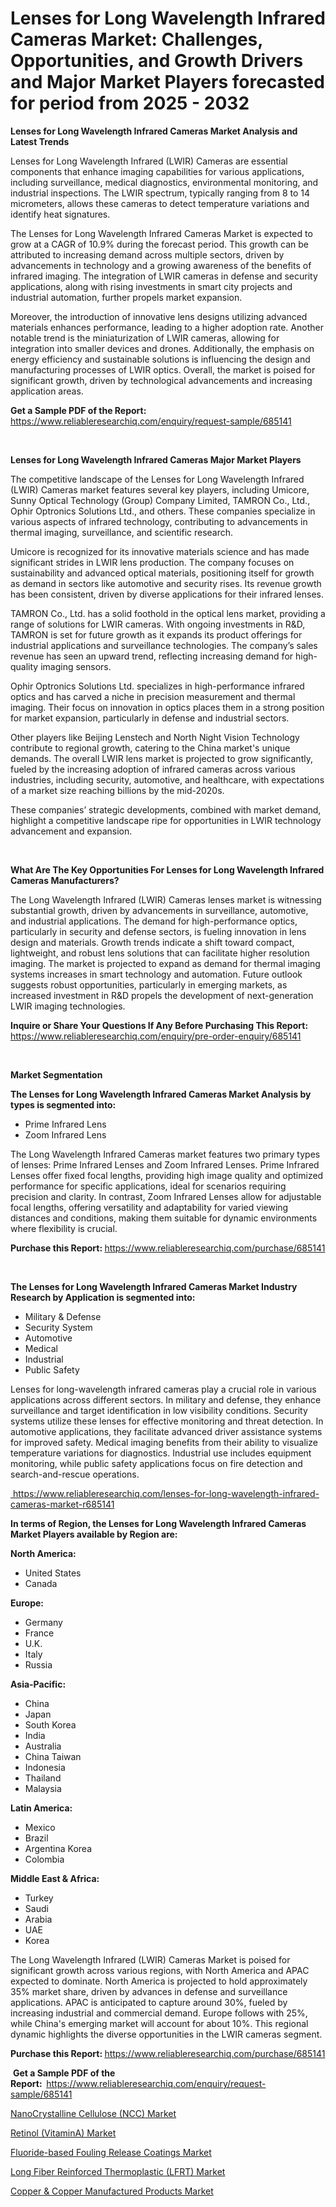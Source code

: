 <p><h1>Lenses for Long Wavelength Infrared Cameras Market: Challenges, Opportunities, and Growth Drivers and Major Market Players forecasted for period from 2025 - 2032</h1></p><p><strong>Lenses for Long Wavelength Infrared Cameras Market Analysis and Latest Trends</strong></p>
<p><p>Lenses for Long Wavelength Infrared (LWIR) Cameras are essential components that enhance imaging capabilities for various applications, including surveillance, medical diagnostics, environmental monitoring, and industrial inspections. The LWIR spectrum, typically ranging from 8 to 14 micrometers, allows these cameras to detect temperature variations and identify heat signatures.</p><p>The Lenses for Long Wavelength Infrared Cameras Market is expected to grow at a CAGR of 10.9% during the forecast period. This growth can be attributed to increasing demand across multiple sectors, driven by advancements in technology and a growing awareness of the benefits of infrared imaging. The integration of LWIR cameras in defense and security applications, along with rising investments in smart city projects and industrial automation, further propels market expansion.</p><p>Moreover, the introduction of innovative lens designs utilizing advanced materials enhances performance, leading to a higher adoption rate. Another notable trend is the miniaturization of LWIR cameras, allowing for integration into smaller devices and drones. Additionally, the emphasis on energy efficiency and sustainable solutions is influencing the design and manufacturing processes of LWIR optics. Overall, the market is poised for significant growth, driven by technological advancements and increasing application areas.</p></p>
<p><strong>Get a Sample PDF of the Report:&nbsp;</strong> <a href="https://www.reliableresearchiq.com/enquiry/request-sample/685141?utm_campaign=1159&utm_medium=2&utm_source=Github&utm_content=ia&utm_term=08012025&utm_id=lenses-for-long-wavelength-infrared-cameras">https://www.reliableresearchiq.com/enquiry/request-sample/685141</a></p>
<p>&nbsp;</p>
<p><strong>Lenses for Long Wavelength Infrared Cameras Major Market Players</strong></p>
<p><p>The competitive landscape of the Lenses for Long Wavelength Infrared (LWIR) Cameras market features several key players, including Umicore, Sunny Optical Technology (Group) Company Limited, TAMRON Co., Ltd., Ophir Optronics Solutions Ltd., and others. These companies specialize in various aspects of infrared technology, contributing to advancements in thermal imaging, surveillance, and scientific research.</p><p>Umicore is recognized for its innovative materials science and has made significant strides in LWIR lens production. The company focuses on sustainability and advanced optical materials, positioning itself for growth as demand in sectors like automotive and security rises. Its revenue growth has been consistent, driven by diverse applications for their infrared lenses.</p><p>TAMRON Co., Ltd. has a solid foothold in the optical lens market, providing a range of solutions for LWIR cameras. With ongoing investments in R&D, TAMRON is set for future growth as it expands its product offerings for industrial applications and surveillance technologies. The company’s sales revenue has seen an upward trend, reflecting increasing demand for high-quality imaging sensors.</p><p>Ophir Optronics Solutions Ltd. specializes in high-performance infrared optics and has carved a niche in precision measurement and thermal imaging. Their focus on innovation in optics places them in a strong position for market expansion, particularly in defense and industrial sectors.</p><p>Other players like Beijing Lenstech and North Night Vision Technology contribute to regional growth, catering to the China market's unique demands. The overall LWIR lens market is projected to grow significantly, fueled by the increasing adoption of infrared cameras across various industries, including security, automotive, and healthcare, with expectations of a market size reaching billions by the mid-2020s.</p><p>These companies’ strategic developments, combined with market demand, highlight a competitive landscape ripe for opportunities in LWIR technology advancement and expansion.</p></p>
<p>&nbsp;</p>
<p><strong>What Are The Key Opportunities For Lenses for Long Wavelength Infrared Cameras Manufacturers?</strong></p>
<p><p>The Long Wavelength Infrared (LWIR) Cameras lenses market is witnessing substantial growth, driven by advancements in surveillance, automotive, and industrial applications. The demand for high-performance optics, particularly in security and defense sectors, is fueling innovation in lens design and materials. Growth trends indicate a shift toward compact, lightweight, and robust lens solutions that can facilitate higher resolution imaging. The market is projected to expand as demand for thermal imaging systems increases in smart technology and automation. Future outlook suggests robust opportunities, particularly in emerging markets, as increased investment in R&D propels the development of next-generation LWIR imaging technologies.</p></p>
<p><strong>Inquire or Share Your Questions If Any Before Purchasing This Report:</strong> <a href="https://www.reliableresearchiq.com/enquiry/pre-order-enquiry/685141?utm_campaign=1159&utm_medium=2&utm_source=Github&utm_content=ia&utm_term=08012025&utm_id=lenses-for-long-wavelength-infrared-cameras">https://www.reliableresearchiq.com/enquiry/pre-order-enquiry/685141</a></p>
<p>&nbsp;</p>
<p><strong>Market Segmentation</strong></p>
<p><strong>The Lenses for Long Wavelength Infrared Cameras Market Analysis by types is segmented into:</strong></p>
<p><ul><li>Prime Infrared Lens</li><li>Zoom Infrared Lens</li></ul></p>
<p><p>The Long Wavelength Infrared Cameras market features two primary types of lenses: Prime Infrared Lenses and Zoom Infrared Lenses. Prime Infrared Lenses offer fixed focal lengths, providing high image quality and optimized performance for specific applications, ideal for scenarios requiring precision and clarity. In contrast, Zoom Infrared Lenses allow for adjustable focal lengths, offering versatility and adaptability for varied viewing distances and conditions, making them suitable for dynamic environments where flexibility is crucial.</p></p>
<p><strong>Purchase this Report:&nbsp;</strong><a href="https://www.reliableresearchiq.com/purchase/685141?utm_campaign=1159&utm_medium=2&utm_source=Github&utm_content=ia&utm_term=08012025&utm_id=lenses-for-long-wavelength-infrared-cameras">https://www.reliableresearchiq.com/purchase/685141</a></p>
<p>&nbsp;</p>
<p><strong>The Lenses for Long Wavelength Infrared Cameras Market Industry Research by Application is segmented into:</strong></p>
<p><ul><li>Military & Defense</li><li>Security System</li><li>Automotive</li><li>Medical</li><li>Industrial</li><li>Public Safety</li></ul></p>
<p><p>Lenses for long-wavelength infrared cameras play a crucial role in various applications across different sectors. In military and defense, they enhance surveillance and target identification in low visibility conditions. Security systems utilize these lenses for effective monitoring and threat detection. In automotive applications, they facilitate advanced driver assistance systems for improved safety. Medical imaging benefits from their ability to visualize temperature variations for diagnostics. Industrial use includes equipment monitoring, while public safety applications focus on fire detection and search-and-rescue operations.</p></p>
<p><a href="https://www.reliableresearchiq.com/lenses-for-long-wavelength-infrared-cameras-market-r685141?utm_campaign=1159&utm_medium=2&utm_source=Github&utm_content=ia&utm_term=08012025&utm_id=lenses-for-long-wavelength-infrared-cameras">&nbsp;https://www.reliableresearchiq.com/lenses-for-long-wavelength-infrared-cameras-market-r685141</a></p>
<p><strong>In terms of Region, the Lenses for Long Wavelength Infrared Cameras Market Players available by Region are:</strong></p>
<p>
    <p> <strong> North America: </strong>
        <ul>
            <li>United States</li>
            <li>Canada</li>
        </ul>
        </p> 
    <p> <strong> Europe: </strong>
        <ul>
            <li>Germany</li>
            <li>France</li>
            <li>U.K.</li>
            <li>Italy</li>
            <li>Russia</li>
        </ul>
        </p> 
    <p> <strong> Asia-Pacific: </strong>
        <ul>
            <li>China</li>
            <li>Japan</li>
            <li>South Korea</li>
            <li>India</li>
            <li>Australia</li>
            <li>China Taiwan</li>
            <li>Indonesia</li>
            <li>Thailand</li>
            <li>Malaysia</li>
        </ul>
        </p> 
    <p> <strong> Latin America: </strong>
        <ul>
            <li>Mexico</li>
            <li>Brazil</li>
            <li>Argentina Korea</li>
            <li>Colombia</li>
        </ul>
        </p> 
    <p> <strong> Middle East & Africa: </strong>
        <ul>
            <li>Turkey</li>
            <li>Saudi</li>
            <li>Arabia</li>
            <li>UAE</li>
            <li>Korea</li>
        </ul>
    </p>
    </p>
<p><p>The Long Wavelength Infrared (LWIR) Cameras Market is poised for significant growth across various regions, with North America and APAC expected to dominate. North America is projected to hold approximately 35% market share, driven by advances in defense and surveillance applications. APAC is anticipated to capture around 30%, fueled by increasing industrial and commercial demand. Europe follows with 25%, while China's emerging market will account for about 10%. This regional dynamic highlights the diverse opportunities in the LWIR cameras segment.</p></p>
<p><strong>Purchase this Report: </strong><a href="https://www.reliableresearchiq.com/purchase/685141?utm_campaign=1159&utm_medium=2&utm_source=Github&utm_content=ia&utm_term=08012025&utm_id=lenses-for-long-wavelength-infrared-cameras">https://www.reliableresearchiq.com/purchase/685141</a></p>
<p>&nbsp;<strong>Get a Sample PDF of the Report:&nbsp;&nbsp;</strong><a href="https://www.reliableresearchiq.com/enquiry/request-sample/685141?utm_campaign=1159&utm_medium=2&utm_source=Github&utm_content=ia&utm_term=08012025&utm_id=lenses-for-long-wavelength-infrared-cameras">https://www.reliableresearchiq.com/enquiry/request-sample/685141</a></p>
<p><strong></strong></p>
<p><p><a href="https://www.linkedin.com/pulse/global-nanocrystalline-cellulose-ncc-markets-growth-journey-current-size-kbiqf?utm_campaign=1159&utm_medium=2&utm_source=Github&utm_content=ia&utm_term=08012025&utm_id=lenses-for-long-wavelength-infrared-cameras">NanoCrystalline Cellulose (NCC) Market</a></p><p><a href="https://www.linkedin.com/pulse/retinol-vitamina-market-research-report-business-insights-projected-cagr-cflpe?utm_campaign=1159&utm_medium=2&utm_source=Github&utm_content=ia&utm_term=08012025&utm_id=lenses-for-long-wavelength-infrared-cameras">Retinol (VitaminA) Market</a></p><p><a href="https://www.linkedin.com/pulse/navigating-fluoride-based-fouling-release-coatings-market-expert-analysis-xql2e?utm_campaign=1159&utm_medium=2&utm_source=Github&utm_content=ia&utm_term=08012025&utm_id=lenses-for-long-wavelength-infrared-cameras">Fluoride-based Fouling Release Coatings Market</a></p><p><a href="https://github.com/lisaeichler20775/Market-Research-Report-List-1/blob/main/long-fiber-reinforced-thermoplastic-lfrt-market.md?utm_campaign=1159&utm_medium=2&utm_source=Github&utm_content=ia&utm_term=08012025&utm_id=lenses-for-long-wavelength-infrared-cameras">Long Fiber Reinforced Thermoplastic (LFRT) Market</a></p><p><a href="https://github.com/yankimber90yankim/Market-Research-Report-List-1/blob/main/copper-copper-manufactured-products-market.md?utm_campaign=1159&utm_medium=2&utm_source=Github&utm_content=ia&utm_term=08012025&utm_id=lenses-for-long-wavelength-infrared-cameras">Copper & Copper Manufactured Products Market</a></p></p>